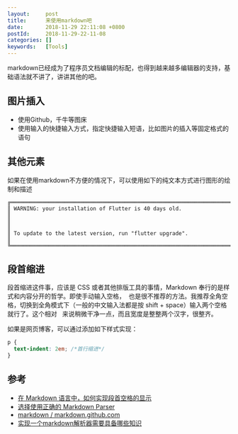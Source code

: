 ```yaml
---
layout:     post
title:      来使用markdown吧
date:       2018-11-29 22:11:08 +0800
postId:     2018-11-29-22-11-08
categories: []
keywords:   [Tools]
---
```


markdown已经成为了程序员文档编辑的标配，也得到越来越多编辑器的支持，基础语法就不讲了，讲讲其他的吧。

## 图片插入

* 使用Github，千牛等图床
* 使用输入的快捷输入方式，指定快捷输入短语，比如图片的插入等固定格式的语句

## 其他元素

如果在使用markdown不方便的情况下，可以使用如下的纯文本方式进行图形的绘制和描述

```
╔════════════════════════════════════════════════════════════════════════════╗
║ WARNING: your installation of Flutter is 40 days old.                      ║
║                                                                            ║
║ To update to the latest version, run "flutter upgrade".                    ║
╚════════════════════════════════════════════════════════════════════════════╝
```

## 段首缩进

段首缩进这件事，应该是 CSS 或者其他排版工具的事情，Markdown 奉行的是样式和内容分开的哲学。即使手动输入空格，&nbsp; 也是很不推荐的方法。我推荐全角空格，切换到全角模式下（一般的中文输入法都是按 shift + space）输入两个空格就行了。这个相对 &nbsp; 来说稍微干净一点，而且宽度是整整两个汉字，很整齐。

如果是网页博客，可以通过添加如下样式实现：
```css
p {
  text-indent: 2em; /*首行缩进*/
}
```

## 参考

* [在 Markdown 语言中，如何实现段首空格的显示](https://www.zhihu.com/question/21420126/answer/18183047)
* [选择使用正确的 Markdown Parser](https://github.com/xitu/gold-miner/blob/master/TODO/choosing-right-markdown-parser.md)
* [markdown / markdown.github.com](https://github.com/markdown/markdown.github.com/wiki/Implementations)
* [实现一个markdown解析器需要具备哪些知识](https://www.zhihu.com/question/28756456)
